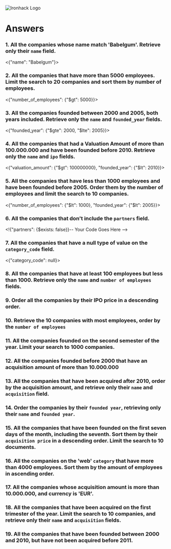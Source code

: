 ![Ironhack Logo](https://i.imgur.com/1QgrNNw.png)

# Answers

### 1. All the companies whose name match 'Babelgum'. Retrieve only their `name` field.

<{"name": "Babelgum"}>

### 2. All the companies that have more than 5000 employees. Limit the search to 20 companies and sort them by **number of employees**.

<{"number_of_employees": {"$gt": 5000}}>

### 3. All the companies founded between 2000 and 2005, both years included. Retrieve only the `name` and `founded_year` fields.

<{"founded_year": {"$gte": 2000, "$lte": 2005}}>

### 4. All the companies that had a Valuation Amount of more than 100.000.000 and have been founded before 2010. Retrieve only the `name` and `ipo` fields.

<{"valuation_amount": {"$gt": 100000000}, "founded_year": {"$lt": 2010}}>

### 5. All the companies that have less than 1000 employees and have been founded before 2005. Order them by the number of employees and limit the search to 10 companies.

<{"number_of_employees": {"$lt": 1000}, "founded_year": {"$lt": 2005}}>

### 6. All the companies that don't include the `partners` field.

<!{"partners": {$exists: false}}-- Your Code Goes Here -->

### 7. All the companies that have a null type of value on the `category_code` field.

<{"category_code": null}>

### 8. All the companies that have at least 100 employees but less than 1000. Retrieve only the `name` and `number of employees` fields.

<!-- Your Code Goes Here -->

### 9. Order all the companies by their IPO price in a descending order.

<!-- Your Code Goes Here -->

### 10. Retrieve the 10 companies with most employees, order by the `number of employees`

<!-- Your Code Goes Here -->

### 11. All the companies founded on the second semester of the year. Limit your search to 1000 companies.

<!-- Your Code Goes Here -->

### 12. All the companies founded before 2000 that have an acquisition amount of more than 10.000.000

<!-- Your Code Goes Here -->

### 13. All the companies that have been acquired after 2010, order by the acquisition amount, and retrieve only their `name` and `acquisition` field.

<!-- Your Code Goes Here -->

### 14. Order the companies by their `founded year`, retrieving only their `name` and `founded year`.

<!-- Your Code Goes Here -->

### 15. All the companies that have been founded on the first seven days of the month, including the seventh. Sort them by their `acquisition price` in a descending order. Limit the search to 10 documents.

<!-- Your Code Goes Here -->

### 16. All the companies on the 'web' `category` that have more than 4000 employees. Sort them by the amount of employees in ascending order.

<!-- Your Code Goes Here -->

### 17. All the companies whose acquisition amount is more than 10.000.000, and currency is 'EUR'.

<!-- Your Code Goes Here -->

### 18. All the companies that have been acquired on the first trimester of the year. Limit the search to 10 companies, and retrieve only their `name` and `acquisition` fields.

<!-- Your Code Goes Here -->

### 19. All the companies that have been founded between 2000 and 2010, but have not been acquired before 2011.

<!-- Your Code Goes Here -->
